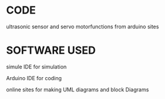 # CODE 

ultrasonic sensor and servo motorfunctions from arduino sites 

# SOFTWARE USED 

 simule IDE for simulation

 Arduino IDE for coding 

 online sites for making UML diagrams and block Diagrams 

